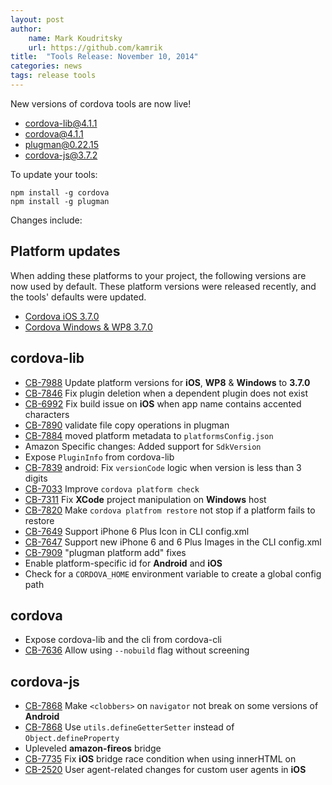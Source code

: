 ```yaml
---
layout: post
author:
    name: Mark Koudritsky
    url: https://github.com/kamrik
title:  "Tools Release: November 10, 2014"
categories: news
tags: release tools
---
```

New versions of cordova tools are now live!

* [cordova-lib@4.1.1](https://www.npmjs.org/package/cordova-lib)
* [cordova@4.1.1](https://www.npmjs.org/package/cordova)
* [plugman@0.22.15](https://www.npmjs.org/package/plugman)
* [cordova-js@3.7.2](https://www.npmjs.org/package/cordova-js)

To update your tools:

    npm install -g cordova
    npm install -g plugman

Changes include:
<!--more-->

## Platform updates
When adding these platforms to your project, the following versions are now used by default. These platform versions were released recently, and the tools' defaults were updated.
* [Cordova iOS 3.7.0](http://cordova.apache.org/announcements/2014/11/06/cordova-ios-3.7.0.html)
* [Cordova Windows & WP8 3.7.0](http://cordova.apache.org/announcements/2014/11/06/cordova-wp-windows-3.7.0.html)

## cordova-lib
* [CB-7988](https://issues.apache.org/jira/browse/CB-7988) Update platform versions for **iOS**, **WP8** & **Windows** to **3.7.0**
* [CB-7846](https://issues.apache.org/jira/browse/CB-7846) Fix plugin deletion when a dependent plugin does not exist
* [CB-6992](https://issues.apache.org/jira/browse/CB-6992) Fix build issue on **iOS** when app name contains accented characters
* [CB-7890](https://issues.apache.org/jira/browse/CB-7890) validate file copy operations in plugman
* [CB-7884](https://issues.apache.org/jira/browse/CB-7884) moved platform metadata to `platformsConfig.json`
* Amazon Specific changes: Added support for `SdkVersion`
* Expose `PluginInfo` from cordova-lib
* [CB-7839](https://issues.apache.org/jira/browse/CB-7839) android: Fix `versionCode` logic when version is less than 3 digits
* [CB-7033](https://issues.apache.org/jira/browse/CB-7033) Improve `cordova platform check`
* [CB-7311](https://issues.apache.org/jira/browse/CB-7311) Fix **XCode** project manipulation on **Windows** host
* [CB-7820](https://issues.apache.org/jira/browse/CB-7820) Make `cordova platfrom restore` not stop if a platform fails to restore
* [CB-7649](https://issues.apache.org/jira/browse/CB-7649) Support iPhone 6 Plus Icon in CLI config.xml
* [CB-7647](https://issues.apache.org/jira/browse/CB-7647) Support new iPhone 6 and 6 Plus Images in the CLI config.xml
* [CB-7909](https://issues.apache.org/jira/browse/CB-7909) "plugman platform add" fixes
* Enable platform-specific id for **Android** and **iOS**
* Check for a `CORDOVA_HOME` environment variable to create a global config path

## cordova
* Expose cordova-lib and the cli from cordova-cli
* [CB-7636](https://issues.apache.org/jira/browse/CB-7636) Allow using `--nobuild` flag without screening

## cordova-js
* [CB-7868](https://issues.apache.org/jira/browse/CB-7868) Make `<clobbers>` on `navigator` not break on some versions of **Android**
* [CB-7868](https://issues.apache.org/jira/browse/CB-7868) Use `utils.defineGetterSetter` instead of `Object.defineProperty`
* Upleveled **amazon-fireos** bridge
* [CB-7735](https://issues.apache.org/jira/browse/CB-7735) Fix **iOS** bridge race condition when using innerHTML on <body>
* [CB-2520](https://issues.apache.org/jira/browse/CB-2520) User agent-related changes for custom user agents in **iOS**

